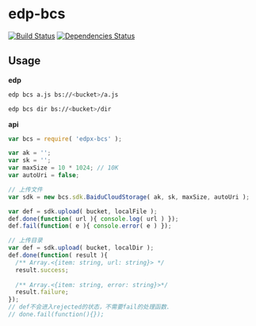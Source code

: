 # edp-bcs

[![Build Status](https://travis-ci.org/ecomfe/edp-bcs.png?branch=master)](https://travis-ci.org/ecomfe/edp-bcs) [![Dependencies Status](https://david-dm.org/ecomfe/edp-bcs.png)](https://david-dm.org/ecomfe/edp-bcs)

## Usage

**edp**

```bash
edp bcs a.js bs://<bucket>/a.js

edp bcs dir bs://<bucket>/dir
```

**api**

```javascript
var bcs = require( 'edpx-bcs' );

var ak = '';
var sk = '';
var maxSize = 10 * 1024; // 10K
var autoUri = false;

// 上传文件
var sdk = new bcs.sdk.BaiduCloudStorage( ak, sk, maxSize, autoUri );

var def = sdk.upload( bucket, localFile );
def.done(function( url ){ console.log( url ) });
def.fail(function( e ){ console.error( e ) });

// 上传目录
var def = sdk.upload( bucket, localDir );
def.done(function( result ){
  /** Array.<{item: string, url: string}> */
  result.success;
  
  /** Array.<{item: string, error: string}>*/
  result.failure;
});
// def不会进入rejected的状态，不需要fail的处理函数.
// done.fail(function(){});
```
